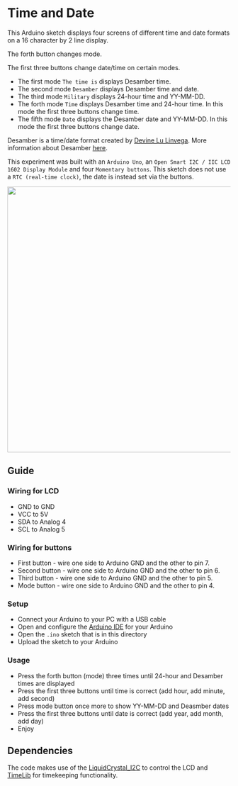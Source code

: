 # Time and Date

This Arduino sketch displays four screens of different time and date formats on a 16 character by 2 line display.

The forth button changes mode.

The first three buttons change date/time on certain modes.

- The first mode `The time is` displays Desamber time.
- The second mode `Desamber` displays Desamber time and date.
- The third mode `Military` displays 24-hour time and YY-MM-DD.
- The forth mode `Time` displays Desamber time and 24-hour time. In this mode the first three buttons change time.
- The fifth mode `Date` displays the Desamber date and YY-MM-DD. In this mode the first three buttons change date.

Desamber is a time/date format created by [Devine Lu Linvega](https://github.com/neauoire). More information about Desamber [here](https://wiki.xxiivv.com/#clock).

This experiment was built with an `Arduino Uno`, an `Open Smart I2C / IIC LCD 1602 Display Module` and four `Momentary buttons`. This sketch does not use a `RTC (real-time clock)`, the date is instead set via the buttons.

<img src='https://raw.githubusercontent.com/kormyen/Ardusamber/master/002-16x2-TimeAndDate/PREVIEW.jpg' width="600"/>

## Guide

### Wiring for LCD

- GND to GND
- VCC to 5V
- SDA to Analog 4
- ​SCL to Analog 5

### Wiring for buttons

- First button - wire one side to Arduino GND and the other to pin 7.
- Second button - wire one side to Arduino GND and the other to pin 6.
- Third button - wire one side to Arduino GND and the other to pin 5.
- Mode button - wire one side to Arduino GND and the other to pin 4.

### Setup

- Connect your Arduino to your PC with a USB cable
- Open and configure the [Arduino IDE](https://www.arduino.cc/en/Main/Software) for your Arduino
- Open the `.ino` sketch that is in this directory
- Upload the sketch to your Arduino

### Usage

- Press the forth button (mode) three times until 24-hour and Desamber times are displayed
- Press the first three buttons until time is correct (add hour, add minute, add second)
- Press mode button once more to show YY-MM-DD and Deasmber dates
- Press the first three buttons until date is correct (add year, add month, add day)
- Enjoy


## Dependencies

The code makes use of the [LiquidCrystal_I2C](https://github.com/marcoschwartz/LiquidCrystal_I2C) to control the LCD and [TimeLib](https://github.com/PaulStoffregen/Time) for timekeeping functionality.